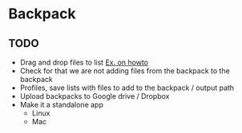# Backpack

## TODO

* Drag and drop files to list [Ex. on howto](https://stackoverflow.com/questions/32534113/javafx-drag-and-drop-a-file-into-a-program)
* Check for that we are not adding files from the backpack to the backpack
* Profiles, save lists with files to add to the backpack / output path
* Upload backpacks to Google drive / Dropbox
* Make it a standalone app
  * Linux
  * Mac
